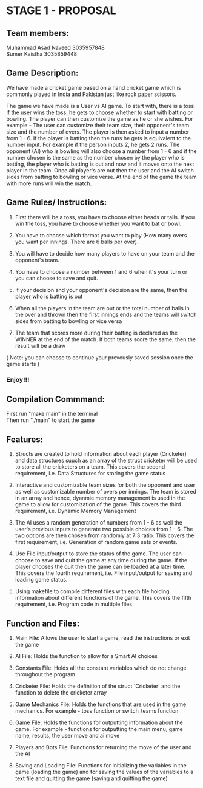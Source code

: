 # STAGE 1 - PROPOSAL

## Team members:

Muhammad Asad Naveed 3035957848   
Sumer Kaistha 3035859448  

## Game Description:

We have made a cricket game based on a hand cricket game which is commonly played in India and Pakistan just like rock paper scissors. 

The game we have made is a User vs AI game. To start with, there is a toss. If the user wins the toss, he gets to choose whether to start with batting or bowling. The player can then customize the game as he or she wishes. For example - The user can customize their team size, their opponent's team size and the number of overs. The player is then asked to input a number from 1 - 6. If the player is batting then the runs he gets is equivalent to the number input. For example if the person inputs 2, he gets 2 runs. The opponent (AI) who is bowling will also choose a number from 1 - 6 and if the number chosen is the same as the number chosen by the player who is batting, the player who is batting is out and now and it moves onto the next player in the team. Once all player's are out then the user and the AI switch sides from batting to bowling or vice verse. At the end of the game the team with more runs will win the match.



## Game Rules/ Instructions:

1. First there will be a toss, you have to choose either heads or tails. If you win the toss, you have to choose whether you want to bat or bowl.

2. You have to choose which format you want to play (How many overs you want per innings. There are 6 balls per over).

3. You will have to decide how many players to have on your team and the opponent's team.  

4. You have to choose a number between 1 and 6 when it's your turn or you can choose to save and quit.

5. If your decision and your opponent's decision are the same, then the player who is batting is out

6. When all the players in the team are out or the total number of balls in the over and thrown then the first innings ends and the teams will switch sides from batting to bowling or vice versa

7. The team that scores more during their batting is declared as the WINNER at the end of the match. If both teams score the same, then the result will be a draw

( Note: you can choose to continue your prevously saved session once the game starts )

### Enjoy!!!


## Compilation Commmand:

First run "make main" in the terminal     
Then run "./main" to start the game


## Features:

1. Structs are created to hold information about each player (Cricketer) and data structures suuch as an array of the struct cricketer will be used to store all the cricketers on a team. This covers the second requirement, i.e. Data Structures for storing the game status

2. Interactive and customizable team sizes for both the opponent and user as well as customizable number of overs per innings. The team is stored in an array and hence, dyanmic memory management is used in the game to allow for customization of the game. This covers the third requirement, i.e. Dynamic Memory Management

3. The AI uses a random generation of numbers from 1 - 6 as well the user's previous inputs to generate two possible choices from 1 - 6. The two options are then chosen from randomly at 7:3 ratio. This covers the first requirement, i.e. Generation of random game sets or events.

4. Use File input/output to store the status of the game. The user can choose to save and quit the game at any time during the game. If the player chooses the quit then the game can be loaded at a later time. This covers the fourth requirement, i.e. File input/output for saving and loading game status.

5. Using makefile to compile different files with each file holding information about different functions of the game. This covers the fifth requirement, i.e. Program code in multiple files

## Function and Files:

1. Main File: Allows the user to start a game, read the instructions or exit the game

2. AI File: Holds the function to allow for a Smart AI choices

3. Constants File: Holds all the constant variables which do not change throughout the program

4. Cricketer File: Holds the definition of the struct 'Cricketer' and the function to delete the cricketer array

5. Game Mechanics File: Holds the functions that are used in the game mechanics. For example - toss function or switch_teams function

6. Game File: Holds the functions for outputting information about the game. For example - functions for outputting the main menu, game name, results, the user move and ai move

7. Players and Bots File: Functions for returning the move of the user and the AI

8. Saving and Loading File: Functions for Initializing the variables in the game (loading the game) and for saving the values of the variables to a text file and quitting the game (saving and quitting the game)
